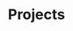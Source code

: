 ---
title: Projects
menu: portfolio
thumb: whiteboard.jpg

modular:
    projects:
        - stpauls
        - electives-app
        - tec
        - cbsf
        - charter-app
---